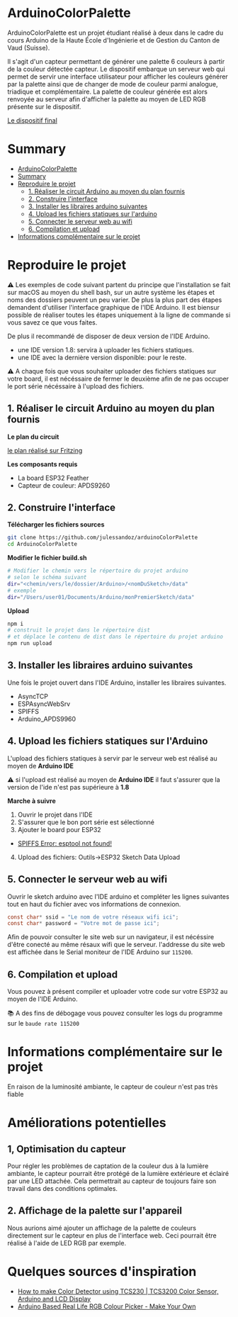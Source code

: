# ArduinoColorPalette

ArduinoColorPalette est un projet étudiant réalisé à deux dans le cadre du cours Arduino de la Haute École d'Ingénierie et de Gestion du Canton de Vaud (Suisse).   

Il s'agit d'un capteur permettant de générer une palette 6 couleurs à partir de la couleur détectée capteur. Le dispositif embarque un serveur web qui permet de servir une interface utilisateur pour afficher les couleurs générer par la palette ainsi que de changer de mode de couleur parmi analogue, triadique et complémentaire. La palette de couleur générée est alors renvoyée au serveur afin d'afficher la palette au moyen de LED RGB présente sur le dispositif.

[Le dispositif final](capture.png)

# Summary

- [ArduinoColorPalette](#arduinocolorpalette)
- [Summary](#summary)
- [Reproduire le projet](#reproduire-le-projet)
  - [1. Réaliser le circuit Arduino au moyen du plan fournis](#1-réaliser-le-circuit-arduino-au-moyen-du-plan-fournis)
  - [2. Construire l'interface](#2-construire-linterface)
  - [3. Installer les libraires arduino suivantes](#3-installer-les-libraires-arduino-suivantes)
  - [4. Upload les fichiers statiques sur l'arduino](#4-upload-les-fichiers-statiques-sur-larduino)
  - [5. Connecter le serveur web au wifi](#5-connecter-le-serveur-web-au-wifi)
  - [6. Compilation et upload](#6-compilation-et-upload)
- [Informations complémentaire sur le projet](#informations-complémentaire-sur-le-projet)

# Reproduire le projet

⚠️  Les exemples de code suivant partent du principe que l'installation se fait sur macOS au moyen du shell bash, sur un autre système les étapes et noms des dossiers peuvent un peu varier. De plus la plus part des étapes demandent d'utiliser l'interface graphique de l'IDE Arduino. Il est biensur possible de réaliser toutes les étapes uniquement à la ligne de commande si vous savez ce que vous faites.

De plus il recommandé de disposer de deux version de l'IDE Arduino. 

- une IDE version 1.8: servira à uploader les fichiers statiques.
- une IDE avec la dernière version disponible: pour le reste.

⚠️  A  chaque fois que vous souhaiter uploader des fichiers statiques sur votre board, il est nécéssaire de fermer le deuxième afin de ne pas occuper le port série nécéssaire à l'upload des fichiers.

## 1. Réaliser le circuit Arduino au moyen du plan fournis

__Le plan du circuit__

[le plan réalisé sur Fritzing](plan.png)

__Les composants requis__

- La board ESP32 Feather
- Capteur de couleur: APDS9260

## 2. Construire l'interface

__Télécharger les fichiers sources__

```bash
git clone https://github.com/julessandoz/arduinoColorPalette
cd ArduinoColorPalette
```

__Modifier le fichier build.sh__

```bash
# Modifier le chemin vers le répertoire du projet arduino 
# selon le schéma suivant
dir="<chemin/vers/le/dossier/Arduino>/<nomDuSketch>/data"
# exemple
dir="/Users/user01/Documents/Arduino/monPremierSketch/data"
```

__Upload__

```bash
npm i
# construit le projet dans le répertoire dist
# et déplace le contenu de dist dans le répertoire du projet arduino
npm run upload
```

## 3. Installer les libraires arduino suivantes

Une fois le projet ouvert dans l'IDE Arduino, installer les libraires suivantes.

- AsyncTCP
- ESPAsyncWebSrv
- SPIFFS
- Arduino_APDS9960

## 4. Upload les fichiers statiques sur l'Arduino

L'upload des fichiers statiques à servir par le serveur web est réalisé au moyen de __Arduino IDE__

⚠️  si l'upload est réalisé au moyen de __Arduino IDE__ il faut s'assurer que la version de l'ide n'est pas supérieure à __1.8__

__Marche à suivre__

1. Ouvrir le projet dans l'IDE
2. S'assurer que le bon port série est sélectionné
3. Ajouter le board pour ESP32
 - [SPIFFS Error: esptool not found!](https://rntlab.com/question/spiffs-error-esptool-not-found/)
4. Upload des fichiers: Outils->ESP32 Sketch Data Upload

## 5. Connecter le serveur web au wifi

Ouvrir le sketch arduino avec l'IDE arduino et compléter les lignes suivantes tout en haut du fichier avec vos informations de connexion.

```c
const char* ssid = "Le nom de votre réseaux wifi ici";
const char* password = "Votre mot de passe ici";
```

Afin de pouvoir consulter le site web sur un navigateur, il est nécéssire d'être conecté au même résaux wifi que le serveur. l'addresse du site web est affichée dans le Serial moniteur de l'IDE Arduino sur `115200`.

## 6. Compilation et upload

Vous pouvez à présent compiler et uploader votre code sur votre ESP32 au moyen de l'IDE Arduino.

📚 A des fins de débogage vous pouvez consulter les logs du programme sur le `baude rate 115200`

# Informations complémentaire sur le projet

En raison de la luminosité ambiante, le capteur de couleur n'est pas très fiable

# Améliorations potentielles

## 1, Optimisation du capteur
Pour régler les problèmes de captation de la couleur dus à la lumière ambiante, le capteur pourrait être protégé de la lumière extérieure et éclairé par une LED attachée. Cela permettrait au capteur de toujours faire son travail dans des conditions optimales.

## 2. Affichage de la palette sur l'appareil
Nous aurions aimé ajouter un affichage de la palette de couleurs directement sur le capteur en plus de l'interface web. Ceci pourrait être réalisé à l'aide de LED RGB par exemple.

# Quelques sources d'inspiration
- [How to make Color Detector using TCS230 | TCS3200 Color Sensor, Arduino and LCD Display](https://www.youtube.com/watch?v=HsjrcjRNFwk)
- [Arduino Based Real Life RGB Colour Picker - Make Your Own](https://www.youtube.com/watch?v=JeYrPW01xNA)
